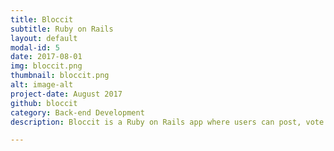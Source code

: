 ```yaml
---
title: Bloccit
subtitle: Ruby on Rails
layout: default
modal-id: 5
date: 2017-08-01
img: bloccit.png
thumbnail: bloccit.png
alt: image-alt
project-date: August 2017
github: bloccit
category: Back-end Development
description: Bloccit is a Ruby on Rails app where users can post, vote on, share and save links and comments. It is a project built into the back-end portion of the Bloc Web Developer Track curriculum. It was my first project built using Ruby on Rails.

---
```

